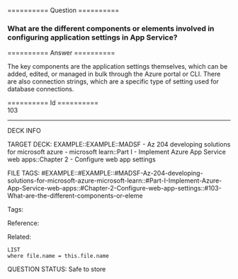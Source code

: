 ========== Question ==========  

### What are the different components or elements involved in configuring application settings in App Service?  

========== Answer ==========  

The key components are the application settings themselves, which can be added,
edited, or managed in bulk through the Azure portal or CLI. There are also
connection strings, which are a specific type of setting used for database
connections.

========== Id ==========  
103

---

DECK INFO

TARGET DECK: EXAMPLE::EXAMPLE::MADSF - Az 204 developing solutions for microsoft azure - microsoft learn::Part I - Implement Azure App Service web apps::Chapter 2 - Configure web app settings

FILE TAGS: #EXAMPLE::#EXAMPLE::#MADSF-Az-204-developing-solutions-for-microsoft-azure-microsoft-learn::#Part-I-Implement-Azure-App-Service-web-apps::#Chapter-2-Configure-web-app-settings::#103-What-are-the-different-components-or-eleme

Tags:

Reference:

Related:

```dataview
LIST
where file.name = this.file.name
```
QUESTION STATUS: Safe to store
